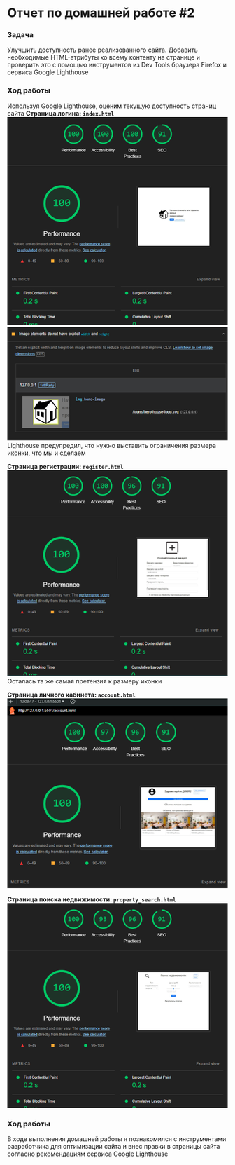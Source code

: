 # Отчет по домашней работе #2


### Задача
Улучшить доступность ранее реализованного сайта. Добавить необходимые HTML-атрибуты ко всему контенту на странице и проверить это с помощью инструментов из Dev Tools браузера Firefox и сервиса Google Lighthouse

### Ход работы
Используя Google Lighthouse, оценим текущую доступность страниц сайта
**Cтраница логина: `index.html`**
![alt text](image.png)
![alt text](image-1.png)
Lighthouse предупредил, что нужно выставить ограничения размера иконки, что мы и сделаем

**Cтраница регистрации: `register.html`**
![alt text](image-2.png)
Осталась та же самая претензия к размеру иконки

**Cтраница личного кабинета: `account.html`**
![alt text](image-3.png)

**Cтраница поиска недвижимости: `property_search.html`**
![alt text](image-4.png)

### Ход работы
В ходе выполнения домашней работы я познакомился с инструментами разработчика для оптимизации сайта и внес правки в страницы сайта согласно рекомендациям сервиса Google Lighthouse